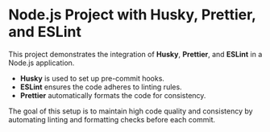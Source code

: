 # Node.js Project with Husky, Prettier, and ESLint

This project demonstrates the integration of **Husky**, **Prettier**, and **ESLint** in a Node.js application. 

- **Husky** is used to set up pre-commit hooks.
- **ESLint** ensures the code adheres to linting rules.
- **Prettier** automatically formats the code for consistency.

The goal of this setup is to maintain high code quality and consistency by automating linting and formatting checks before each commit.

